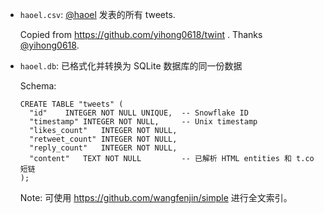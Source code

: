 - `haoel.csv`: [@haoel](https://twitter.com/haoel) 发表的所有 tweets.

  Copied from https://github.com/yihong0618/twint . Thanks [@yihong0618](https://github.com/yihong0618).

- `haoel.db`: 已格式化并转换为 SQLite 数据库的同一份数据

  Schema:

  ```sqlite
  CREATE TABLE "tweets" (
  	"id"	INTEGER NOT NULL UNIQUE,  -- Snowflake ID
  	"timestamp"	INTEGER NOT NULL,     -- Unix timestamp
  	"likes_count"	INTEGER NOT NULL,
  	"retweet_count"	INTEGER NOT NULL,
  	"reply_count"	INTEGER NOT NULL,
  	"content"	TEXT NOT NULL         -- 已解析 HTML entities 和 t.co 短链
  );
  ```

  Note: 可使用 <https://github.com/wangfenjin/simple> 进行全文索引。
